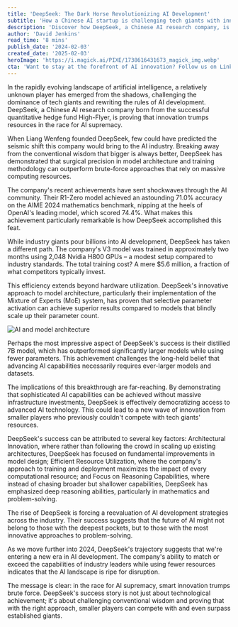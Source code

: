 ```yaml
---
title: 'DeepSeek: The Dark Horse Revolutionizing AI Development'
subtitle: 'How a Chinese AI startup is challenging tech giants with innovative efficiency'
description: 'Discover how DeepSeek, a Chinese AI research company, is challenging industry giants with remarkable efficiency and innovation in AI development. From mastering model architecture to maximizing resource utilization, learn how DeepSeek is rewriting the rules of AI supremacy.'
author: 'David Jenkins'
read_time: '8 mins'
publish_date: '2024-02-03'
created_date: '2025-02-03'
heroImage: 'https://i.magick.ai/PIXE/1738616431673_magick_img.webp'
cta: 'Want to stay at the forefront of AI innovation? Follow us on LinkedIn for exclusive insights into groundbreaking developments like DeepSeek\'s revolutionary approach to AI development.'
---
```


In the rapidly evolving landscape of artificial intelligence, a relatively unknown player has emerged from the shadows, challenging the dominance of tech giants and rewriting the rules of AI development. DeepSeek, a Chinese AI research company born from the successful quantitative hedge fund High-Flyer, is proving that innovation trumps resources in the race for AI supremacy.

When Liang Wenfeng founded DeepSeek, few could have predicted the seismic shift this company would bring to the AI industry. Breaking away from the conventional wisdom that bigger is always better, DeepSeek has demonstrated that surgical precision in model architecture and training methodology can outperform brute-force approaches that rely on massive computing resources.

The company's recent achievements have sent shockwaves through the AI community. Their R1-Zero model achieved an astounding 71.0% accuracy on the AIME 2024 mathematics benchmark, nipping at the heels of OpenAI's leading model, which scored 74.4%. What makes this achievement particularly remarkable is how DeepSeek accomplished this feat.

While industry giants pour billions into AI development, DeepSeek has taken a different path. The company's V3 model was trained in approximately two months using 2,048 Nvidia H800 GPUs – a modest setup compared to industry standards. The total training cost? A mere $5.6 million, a fraction of what competitors typically invest.

This efficiency extends beyond hardware utilization. DeepSeek's innovative approach to model architecture, particularly their implementation of the Mixture of Experts (MoE) system, has proven that selective parameter activation can achieve superior results compared to models that blindly scale up their parameter count.

![AI and model architecture](https://i.magick.ai/content/ai_model_architecture.jpeg)

Perhaps the most impressive aspect of DeepSeek's success is their distilled 7B model, which has outperformed significantly larger models while using fewer parameters. This achievement challenges the long-held belief that advancing AI capabilities necessarily requires ever-larger models and datasets.

The implications of this breakthrough are far-reaching. By demonstrating that sophisticated AI capabilities can be achieved without massive infrastructure investments, DeepSeek is effectively democratizing access to advanced AI technology. This could lead to a new wave of innovation from smaller players who previously couldn't compete with tech giants' resources.

DeepSeek's success can be attributed to several key factors: Architectural Innovation, where rather than following the crowd in scaling up existing architectures, DeepSeek has focused on fundamental improvements in model design; Efficient Resource Utilization, where the company's approach to training and deployment maximizes the impact of every computational resource; and Focus on Reasoning Capabilities, where instead of chasing broader but shallower capabilities, DeepSeek has emphasized deep reasoning abilities, particularly in mathematics and problem-solving.

The rise of DeepSeek is forcing a reevaluation of AI development strategies across the industry. Their success suggests that the future of AI might not belong to those with the deepest pockets, but to those with the most innovative approaches to problem-solving.

As we move further into 2024, DeepSeek's trajectory suggests that we're entering a new era in AI development. The company's ability to match or exceed the capabilities of industry leaders while using fewer resources indicates that the AI landscape is ripe for disruption.

The message is clear: in the race for AI supremacy, smart innovation trumps brute force. DeepSeek's success story is not just about technological achievement; it's about challenging conventional wisdom and proving that with the right approach, smaller players can compete with and even surpass established giants.